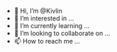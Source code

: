 - 👋 Hi, I’m @Kivlin
- 👀 I’m interested in ...
- 🌱 I’m currently learning ...
- 💞️ I’m looking to collaborate on ...
- 📫 How to reach me ...

<!---
Kivlin/Kivlin is a ✨ special ✨ repository because its `README.md` (this file) appears on your GitHub profile.
You can click the Preview link to take a look at your changes.
--->
